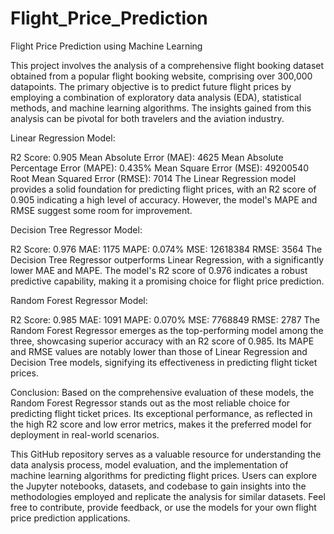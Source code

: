 # Flight_Price_Prediction
Flight Price Prediction using Machine Learning

This project involves the analysis of a comprehensive flight booking dataset obtained from a popular flight booking website, comprising over 300,000 datapoints. The primary objective is to predict future flight prices by employing a combination of exploratory data analysis (EDA), statistical methods, and machine learning algorithms. The insights gained from this analysis can be pivotal for both travelers and the aviation industry.

Linear Regression Model:

R2 Score: 0.905
Mean Absolute Error (MAE): 4625
Mean Absolute Percentage Error (MAPE): 0.435%
Mean Square Error (MSE): 49200540
Root Mean Squared Error (RMSE): 7014
The Linear Regression model provides a solid foundation for predicting flight prices, with an R2 score of 0.905 indicating a high level of accuracy. However, the model's MAPE and RMSE suggest some room for improvement.

Decision Tree Regressor Model:

R2 Score: 0.976
MAE: 1175
MAPE: 0.074%
MSE: 12618384
RMSE: 3564
The Decision Tree Regressor outperforms Linear Regression, with a significantly lower MAE and MAPE. The model's R2 score of 0.976 indicates a robust predictive capability, making it a promising choice for flight price prediction.

Random Forest Regressor Model:

R2 Score: 0.985
MAE: 1091
MAPE: 0.070%
MSE: 7768849
RMSE: 2787
The Random Forest Regressor emerges as the top-performing model among the three, showcasing superior accuracy with an R2 score of 0.985. Its MAPE and RMSE values are notably lower than those of Linear Regression and Decision Tree models, signifying its effectiveness in predicting flight ticket prices.

Conclusion:
Based on the comprehensive evaluation of these models, the Random Forest Regressor stands out as the most reliable choice for predicting flight ticket prices. Its exceptional performance, as reflected in the high R2 score and low error metrics, makes it the preferred model for deployment in real-world scenarios.

This GitHub repository serves as a valuable resource for understanding the data analysis process, model evaluation, and the implementation of machine learning algorithms for predicting flight prices. Users can explore the Jupyter notebooks, datasets, and codebase to gain insights into the methodologies employed and replicate the analysis for similar datasets. Feel free to contribute, provide feedback, or use the models for your own flight price prediction applications.
